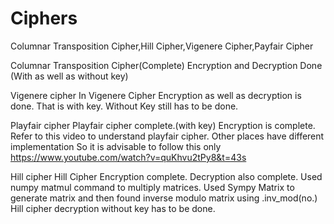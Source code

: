# Ciphers
Columnar Transposition Cipher,Hill Cipher,Vigenere Cipher,Payfair Cipher

Columnar Transposition Cipher(Complete)
Encryption and Decryption Done
(With as well as without key)

Vigenere cipher
In Vigenere Cipher Encryption as well as decryption is done.
That is with key.
Without Key still has to be done.

Playfair cipher
Playfair cipher complete.(with key)
Encryption is complete.
Refer to this video to understand playfair cipher.
Other places have different implementation So it is advisable to follow this only
https://www.youtube.com/watch?v=quKhvu2tPy8&t=43s

Hill cipher
Hill Cipher Encryption complete.
Decryption also complete.
Used numpy matmul command to multiply matrices.
Used Sympy Matrix to generate matrix and then found inverse modulo matrix using .inv_mod(no.)
Hill cipher decryption without key has to be done.


